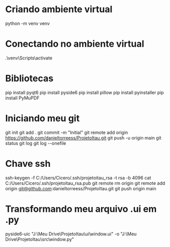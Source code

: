 # Criando ambiente virtual
python -m venv venv

# Conectando no ambiente virtual
.\venv\Scripts\activate

# Bibliotecas 
pip install pyqt6
pip install pyside6
pip install pillow
pip install pyinstaller
pip install PyMuPDF

# Iniciando meu git
git init
git add .
git commit -m "Initial"
git remote add origin https://github.com/danieltorreess/ProjetoItau.git
git push -u origin main
git status
git log
git log --onefile

# Chave ssh
ssh-keygen -f C:/Users/Cicero/.ssh/projetoitau_rsa -t rsa -b 4096
cat C:/Users/Cicero/.ssh/projetoitau_rsa.pub
git remote rm origin
git remote add origin git@github.com:danieltorreess/ProjetoItau.git
git push origin main

# Transformando meu arquivo .ui em .py
pyside6-uic "J:\Meu Drive\ProjetoItau\ui\window.ui" -o "J:\Meu Drive\ProjetoItau\src\window.py"

